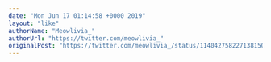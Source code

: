 ```yaml
---
date: "Mon Jun 17 01:14:58 +0000 2019"
layout: "like"
authorName: "Meowlivia_"
authorUrl: "https://twitter.com/meowlivia_"
originalPost: "https://twitter.com/meowlivia_/status/1140427582271381509"
---
```

